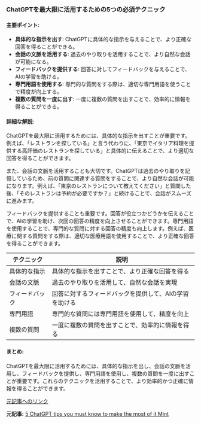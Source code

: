 ### ChatGPTを最大限に活用するための5つの必須テクニック

#### 主要ポイント:
- **具体的な指示を出す**: ChatGPTに具体的な指示を与えることで、より正確な回答を得ることができる。
- **会話の文脈を活用する**: 過去のやり取りを活用することで、より自然な会話が可能になる。
- **フィードバックを提供する**: 回答に対してフィードバックを与えることで、AIの学習を助ける。
- **専門用語を使用する**: 専門的な質問をする際は、適切な専門用語を使うことで精度が向上する。
- **複数の質問を一度に出す**: 一度に複数の質問を出すことで、効率的に情報を得ることができる。

#### 詳細な解説:
ChatGPTを最大限に活用するためには、具体的な指示を出すことが重要です。例えば、「レストランを探している」と言う代わりに、「東京でイタリア料理を提供する高評価のレストランを探している」と具体的に伝えることで、より適切な回答を得ることができます。

また、会話の文脈を活用することも大切です。ChatGPTは過去のやり取りを記憶しているため、前の質問に関連する質問をすることで、より自然な会話が可能になります。例えば、「東京のレストランについて教えてください」と質問した後、「そのレストランは予約が必要ですか？」と続けることで、会話がスムーズに進みます。

フィードバックを提供することも重要です。回答が役立つかどうかを伝えることで、AIの学習を助け、次回の回答の精度を向上させることができます。専門用語を使用することで、専門的な質問に対する回答の精度も向上します。例えば、医療に関する質問をする際は、適切な医療用語を使用することで、より正確な回答を得ることができます。

| テクニック | 説明 |
|---|---|
| 具体的な指示 | 具体的な指示を出すことで、より正確な回答を得る |
| 会話の文脈 | 過去のやり取りを活用して、自然な会話を実現 |
| フィードバック | 回答に対するフィードバックを提供して、AIの学習を助ける |
| 専門用語 | 専門的な質問には専門用語を使用して、精度を向上 |
| 複数の質問 | 一度に複数の質問を出すことで、効率的に情報を得る |

#### まとめ:
ChatGPTを最大限に活用するためには、具体的な指示を出し、会話の文脈を活用し、フィードバックを提供し、専門用語を使用し、複数の質問を一度に出すことが重要です。これらのテクニックを活用することで、より効率的かつ正確に情報を得ることができます。

[元記事へのリンク](https://www.livemint.com/technology/tech-news/5-chatgpt-tips-you-must-know-to-make-the-most-of-it-11675432414511.html)

**元記事:** [5 ChatGPT tips you must know to make the most of it Mint](https://www.livemint.com/technology/tech-news/5-chatgpt-tips-you-must-know-to-make-the-most-of-it-11747220333728.html)